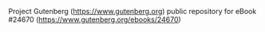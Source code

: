 Project Gutenberg (https://www.gutenberg.org) public repository for eBook #24670 (https://www.gutenberg.org/ebooks/24670)
